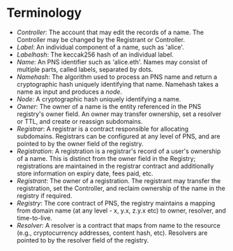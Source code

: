 # Terminology

* _Controller_: The account that may edit the records of a name. The Controller may be changed by the Registrant or Controller.
* _Label_: An individual component of a name, such as 'alice'.
* _Labelhash_: The keccak256 hash of an individual label.
* _Name_: An PNS identifier such as 'alice.eth'. Names may consist of multiple parts, called labels, separated by dots.
* _Namehash_: The algorithm used to process an PNS name and return a cryptographic hash uniquely identifying that name. Namehash takes a name as input and produces a _node_.
* _Node_: A cryptographic hash uniquely identifying a name.
* _Owner_: The owner of a name is the entity referenced in the PNS registry's owner field. An owner may transfer ownership, set a resolver or TTL, and create or reassign subdomains.
* _Registrar_: A registrar is a contract responsible for allocating subdomains. Registrars can be configured at any level of PNS, and are pointed to by the owner field of the registry.
* _Registration_: A registration is a registrar's record of a user's ownership of a name. This is distinct from the owner field in the Registry; registrations are maintained in the registrar contract and additionally store information on expiry date, fees paid, etc.
* _Registrant_: The owner of a registration. The registrant may transfer the registration, set the Controller, and reclaim ownership of the name in the registry if required.
* _Registry_: The core contract of PNS, the registry maintains a mapping from domain name (at any level - x, y.x, z.y.x etc) to owner, resolver, and time-to-live.
* _Resolver_: A resolver is a contract that maps from name to the resource (e.g., cryptocurrency addresses, content hash, etc). Resolvers are pointed to by the resolver field of the registry.
